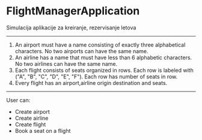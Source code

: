 # FlightManagerApplication
Simulacija aplikacije za kreiranje, rezervisanje letova
********************************************************
1. An airport must have a name consisting of exactly three alphabetical characters.
   No two airports can have the same name.
2. An airline has a name that must have less than 6 alphabetic characters.
   No two airlines can have the same name.
3. Each flight consists of seats organized in rows.
   Each row is labeled with ("A", "B", "C", "D", "E", "F").
   Each row has number of seats in row.
4. Every flight has an airport,airline origin destination and seats.
-----------------------------------------------------------------------
User can:
- Create airport
- Create airline
- Create flight
- Book a seat on a flight

